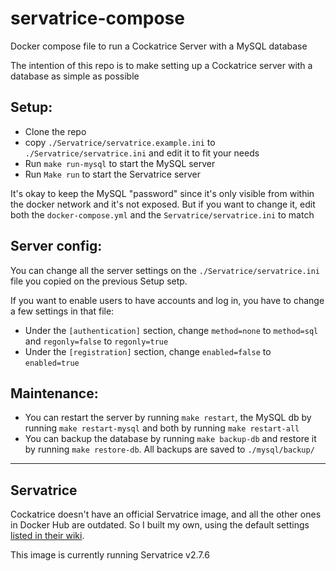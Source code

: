 # servatrice-compose
Docker compose file to run a Cockatrice Server with a MySQL database

The intention of this repo is to make setting up a Cockatrice server with a database as simple as possible


## Setup:
- Clone the repo
- copy `./Servatrice/servatrice.example.ini` to `./Servatrice/servatrice.ini` and edit it to fit your needs
- Run `make run-mysql` to start the MySQL server
- Run `Make run` to start the Servatrice server

It's okay to keep the MySQL "password" since it's only visible from within the docker network and it's not exposed. But if you want to change it, edit both the `docker-compose.yml` and the `Servatrice/servatrice.ini` to match

## Server config:
You can change all the server settings on the `./Servatrice/servatrice.ini` file you copied on the previous Setup setp.

If you want to enable users to have accounts and log in, you have to change a few settings in that file:
- Under the `[authentication]` section, change `method=none` to `method=sql` and `regonly=false` to `regonly=true`
- Under the `[registration]` section, change `enabled=false` to `enabled=true`

## Maintenance:
- You can restart the server by running `make restart`, the MySQL db by running `make restart-mysql` and both by running `make restart-all`
- You can backup the database by running `make backup-db` and restore it by running `make restore-db`. All backups are saved to `./mysql/backup/`

---------------

## Servatrice
Cockatrice doesn't have an official Servatrice image, and all the other ones in Docker Hub are outdated. So I built my own, using the default settings [listed in their wiki](https://github.com/Cockatrice/Cockatrice/wiki/Setting-up-Servatrice#2-servatrice-server-build-and-setup).

This image is currently running Servatrice v2.7.6